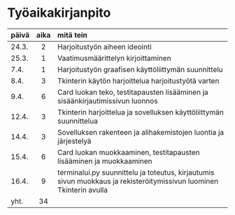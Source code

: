 # Työaikakirjanpito

| päivä | aika | mitä tein                                                                     |
| ----- | :--: | :---------------------------------------------------------------------------- |
| 24.3. | 2    | Harjoitustyön aiheen ideointi                                                 |
| 25.3. | 1    | Vaatimusmäärittelyn kirjoittaminen                                            |
|  7.4. | 1    | Harjoitustyön graafisen käyttöliittymän suunnittelu                           |
|  8.4. | 3    | Tkinterin käytön harjoittelua harjoitustyötä varten                           |
|  9.4. | 6    | Card luokan teko, testitapausten lisääminen ja sisäänkirjautimissivun luonnos |
|  12.4.| 3    | Tkinterin harjoittelua ja sovelluksen käyttöliittymän suunnittelua            |
|  14.4.| 3    | Sovelluksen rakenteen ja alihakemistojen luontia ja järjestelyä               |
|  15.4.| 6    | Card luokan muokkaaminen, testitapausten lisääminen ja muokkaaminen           |
|  16.4.| 9    | terminalui.py suunnittelu ja toteutus, kirjautumis sivun muokkaus ja rekisteröitymissivun luominen Tkinterin avulla|
|  yht. | 34   | |